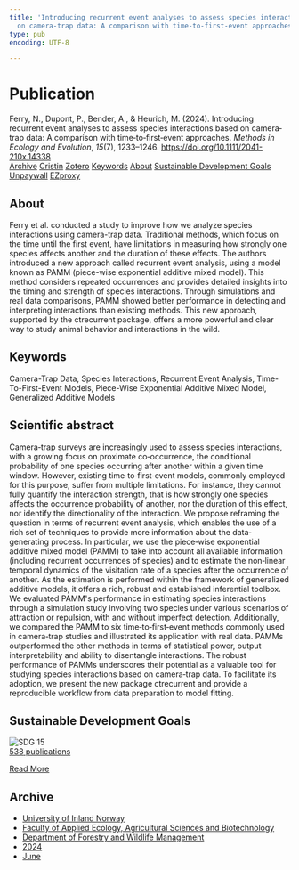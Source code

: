 ```yaml
---
title: 'Introducing recurrent event analyses to assess species interactions based
  on camera‐trap data: A comparison with time‐to‐first‐event approaches'
type: pub
encoding: UTF-8

---
```

<h1>Publication</h1>
<article id="csl-bib-container-S82664EN" class="csl-bib-container">
  <div class="csl-bib-body"> <div class="csl-entry">Ferry, N., Dupont, P., Bender, A., &#38; Heurich, M. (2024). Introducing recurrent event analyses to assess species interactions based on camera‐trap data: A comparison with time‐to‐first‐event approaches. <i>Methods in Ecology and Evolution</i>, <i>15</i>(7), 1233–1246. <a href="https://doi.org/10.1111/2041-210x.14338">https://doi.org/10.1111/2041-210x.14338</a></div> </div>
  <div class="csl-bib-buttons">
    <a href="#taxonomy-article-S82664EN" alt="archive" class="csl-bib-button">Archive</a>
    <a href="https://app.cristin.no/results/show.jsf?id=2273123" alt="Cristin" class="csl-bib-button">Cristin</a>
    <a href="http://zotero.org/groups/5881554/items/S82664EN" alt="Zotero" class="csl-bib-button">Zotero</a>
    <a href="#keywords-article-S82664EN" alt="keywords" class="csl-bib-button">Keywords</a>
    <a href="#about-article-S82664EN" alt="about_pub" class="csl-bib-button">About</a>
    <a href="#sdg-article-S82664EN" alt="sdg" class="csl-bib-button">Sustainable Development Goals</a>
    <a href="https://onlinelibrary.wiley.com/doi/pdfdirect/10.1111/2041-210X.14338" alt="Unpaywall" class="csl-bib-button">Unpaywall</a>
    <a href="https://onlinelibrary.wiley.com/doi/pdfdirect/10.1111/2041-210X.14338" alt="EZproxy" class="csl-bib-button">EZproxy</a>
  </div>
  <div id="csl-bib-meta-container-S82664EN"></div>
</article>
<div id="csl-bib-meta-S82664EN" class="csl-bib-meta">
  <article id="about-article-S82664EN" class="about_pub-article">
    <h1>About</h1>
    Ferry et al. conducted a study to improve how we analyze species interactions using camera-trap data. Traditional methods, which focus on the time until the first event, have limitations in measuring how strongly one species affects another and the duration of these effects. The authors introduced a new approach called recurrent event analysis, using a model known as PAMM (piece-wise exponential additive mixed model). This method considers repeated occurrences and provides detailed insights into the timing and strength of species interactions. Through simulations and real data comparisons, PAMM showed better performance in detecting and interpreting interactions than existing methods. This new approach, supported by the ctrecurrent package, offers a more powerful and clear way to study animal behavior and interactions in the wild.
  </article>
  <article id="keywords-article-S82664EN" class="keywords-article">
    <h1>Keywords</h1>
    Camera-Trap Data, Species Interactions, Recurrent Event Analysis, Time-To-First-Event Models, Piece-Wise Exponential Additive Mixed Model, Generalized Additive Models
  </article>
  <article id="abstract-article-S82664EN" class="abstract-article">
    <h1>Scientific abstract</h1>
    Camera‐trap surveys are increasingly used to assess species interactions, with a growing focus on proximate co‐occurrence, the conditional probability of one species occurring after another within a given time window. However, existing time‐to‐first‐event models, commonly employed for this purpose, suffer from multiple limitations. For instance, they cannot fully quantify the interaction strength, that is how strongly one species affects the occurrence probability of another, nor the duration of this effect, nor identify the directionality of the interaction. We propose reframing the question in terms of recurrent event analysis, which enables the use of a rich set of techniques to provide more information about the data‐generating process. In particular, we use the piece‐wise exponential additive mixed model (PAMM) to take into account all available information (including recurrent occurrences of species) and to estimate the non‐linear temporal dynamics of the visitation rate of a species after the occurrence of another. As the estimation is performed within the framework of generalized additive models, it offers a rich, robust and established inferential toolbox. We evaluated PAMM's performance in estimating species interactions through a simulation study involving two species under various scenarios of attraction or repulsion, with and without imperfect detection. Additionally, we compared the PAMM to six time‐to‐first‐event methods commonly used in camera‐trap studies and illustrated its application with real data. PAMMs outperformed the other methods in terms of statistical power, output interpretability and ability to disentangle interactions. The robust performance of PAMMs underscores their potential as a valuable tool for studying species interactions based on camera‐trap data. To facilitate its adoption, we present the new package ctrecurrent and provide a reproducible workflow from data preparation to model fitting.
  </article>
  <article id="sdg-article-S82664EN" class="sdg-article">
    <h1>Sustainable Development Goals</h1>
    <div class="sdg-container"><div id="sdg15" class="sdg">
        <img src="{{< params subfolder >}}images/sdg/sdg15_en.png" class="image" alt="SDG 15">
        <div class="sdg-overlay">
          <a href="/en/archive/?key=?sdg=15#archive" class="sdg-publication-count"><span>538</span> publications</a>
          <p><a href="https://sdgs.un.org/goals/goal15" class="sdg-read-more">Read More</a></p>
        </div>
      </div></div>
  </article>
  <article id="taxonomy-article-S82664EN" class="taxonomy-article">
    <h1>Archive</h1>
    <ul>
      <li>
        <a href="/en/archive/?key=3DCRN523">University of Inland Norway</a>
      </li>
      <li>
        <a href="/en/archive/?key=T77LXH6D">Faculty of Applied Ecology, Agricultural Sciences and Biotechnology</a>
      </li>
      <li>
        <a href="/en/archive/?key=7TRARPE3">Department of Forestry and Wildlife Management</a>
      </li>
      <li>
        <a href="/en/archive/?key=A4XX8HDP">2024</a>
      </li>
      <li>
        <a href="/en/archive/?key=7J8SDQWC">June</a>
      </li>
    </ul>
  </article>
</div>
